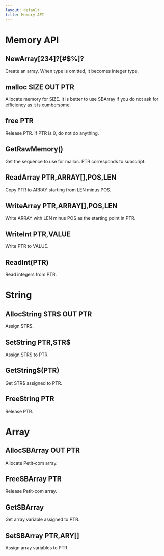 ```yaml
---
layout: default
title: Memory API
---
```

# Memory API

## NewArray[234]?[#$%]?
Create an array.
When type is omitted, it becomes integer type.

## malloc SIZE OUT PTR
Allocate memory for SIZE.
It is better to use SBArray if you do not ask for efficiency as it is cumbersome.

## free PTR
Release PTR.
If PTR is 0, do not do anything.

## GetRawMemory()
Get the sequence to use for malloc.
PTR corresponds to subscript.

## ReadArray PTR,ARRAY[],POS,LEN
Copy PTR to ARRAY starting from LEN minus POS.

## WriteArray PTR,ARRAY[],POS,LEN
Write ARRAY with LEN minus POS as the starting point in PTR.

## WriteInt PTR,VALUE
Write PTR to VALUE.

## ReadInt(PTR)
Read integers from PTR.

# String

## AllocString STR$ OUT PTR
Assign STR$.

## SetString PTR,STR$
Assign STR$ to PTR.

## GetString$(PTR)
Get STR$ assigned to PTR.

## FreeString PTR
Release PTR.

# Array

## AllocSBArray OUT PTR
Allocate Petit-com array.

## FreeSBArray PTR
Release Petit-com array.

## GetSBArray[](PTR)
Get array variable assigned to PTR.

## SetSBArray PTR,ARY[]
Assign array variables to PTR.
